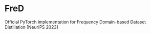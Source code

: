 # FreD
Official PyTorch implementation for Frequency Domain-based Dataset Distillation [NeurIPS 2023]
